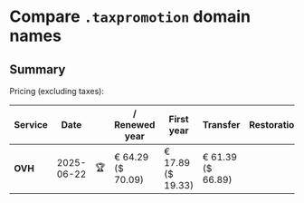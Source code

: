 # Compare `.taxpromotion` domain names

## Summary

Pricing (excluding taxes):

| Service | Date |  | / Renewed year | First year | Transfer | Restoration |
|--|--|--|--|--|--|--|
| **OVH** | 2025-06-22 | 🏆 | € 64.29<br>($ 70.09) | € 17.89<br>($ 19.33) | € 61.39<br>($ 66.89) |  |
